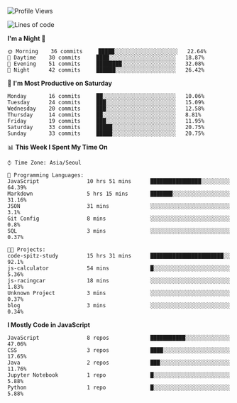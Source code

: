 <!--START_SECTION:waka-->
![Profile Views](http://img.shields.io/badge/Profile%20Views-0-blue)

![Lines of code](https://img.shields.io/badge/From%20Hello%20World%20I%27ve%20Written-90915%20lines%20of%20code-blue)

**I'm a Night 🦉** 

```text
🌞 Morning    36 commits     █████░░░░░░░░░░░░░░░░░░░░   22.64% 
🌆 Daytime    30 commits     ████░░░░░░░░░░░░░░░░░░░░░   18.87% 
🌃 Evening    51 commits     ████████░░░░░░░░░░░░░░░░░   32.08% 
🌙 Night      42 commits     ██████░░░░░░░░░░░░░░░░░░░   26.42%

```
📅 **I'm Most Productive on Saturday** 

```text
Monday       16 commits     ██░░░░░░░░░░░░░░░░░░░░░░░   10.06% 
Tuesday      24 commits     ███░░░░░░░░░░░░░░░░░░░░░░   15.09% 
Wednesday    20 commits     ███░░░░░░░░░░░░░░░░░░░░░░   12.58% 
Thursday     14 commits     ██░░░░░░░░░░░░░░░░░░░░░░░   8.81% 
Friday       19 commits     ███░░░░░░░░░░░░░░░░░░░░░░   11.95% 
Saturday     33 commits     █████░░░░░░░░░░░░░░░░░░░░   20.75% 
Sunday       33 commits     █████░░░░░░░░░░░░░░░░░░░░   20.75%

```


📊 **This Week I Spent My Time On** 

```text
⌚︎ Time Zone: Asia/Seoul

💬 Programming Languages: 
JavaScript               10 hrs 51 mins      ████████████████░░░░░░░░░   64.39% 
Markdown                 5 hrs 15 mins       ███████░░░░░░░░░░░░░░░░░░   31.16% 
JSON                     31 mins             ░░░░░░░░░░░░░░░░░░░░░░░░░   3.1% 
Git Config               8 mins              ░░░░░░░░░░░░░░░░░░░░░░░░░   0.8% 
SQL                      3 mins              ░░░░░░░░░░░░░░░░░░░░░░░░░   0.37%

🐱‍💻 Projects: 
code-spitz-study         15 hrs 31 mins      ███████████████████████░░   92.1% 
js-calculator            54 mins             █░░░░░░░░░░░░░░░░░░░░░░░░   5.36% 
js-racingcar             18 mins             ░░░░░░░░░░░░░░░░░░░░░░░░░   1.83% 
Unknown Project          3 mins              ░░░░░░░░░░░░░░░░░░░░░░░░░   0.37% 
blog                     3 mins              ░░░░░░░░░░░░░░░░░░░░░░░░░   0.34%

```

**I Mostly Code in JavaScript** 

```text
JavaScript               8 repos             ███████████░░░░░░░░░░░░░░   47.06% 
CSS                      3 repos             ████░░░░░░░░░░░░░░░░░░░░░   17.65% 
Java                     2 repos             ███░░░░░░░░░░░░░░░░░░░░░░   11.76% 
Jupyter Notebook         1 repo              █░░░░░░░░░░░░░░░░░░░░░░░░   5.88% 
Python                   1 repo              █░░░░░░░░░░░░░░░░░░░░░░░░   5.88%

```



<!--END_SECTION:waka-->
